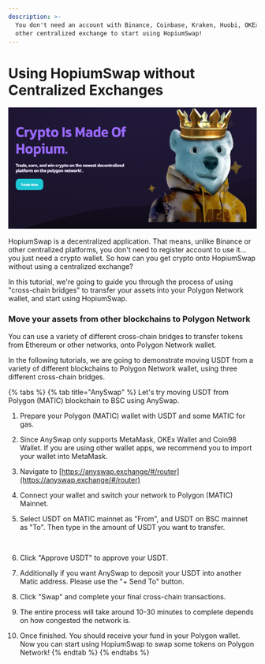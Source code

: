 ```yaml
---
description: >-
  You don't need an account with Binance, Coinbase, Kraken, Huobi, OKEx or any
  other centralized exchange to start using HopiumSwap!
---
```


# Using HopiumSwap without Centralized Exchanges

![](<../.gitbook/assets/intro-header (2).png>)

HopiumSwap is a decentralized application. That means, unlike Binance or other centralized platforms, you don't need to register account to use it... you just need a crypto wallet. So how can you get crypto onto HopiumSwap without using a centralized exchange?

In this tutorial, we're going to guide you through the process of using "cross-chain bridges" to transfer your assets into your Polygon Network wallet, and start using HopiumSwap.

### **Move your assets from other blockchains to Polygon Network**&#x20;

You can use a variety of different cross-chain bridges to transfer tokens from Ethereum or other networks, onto Polygon Network wallet.

In the following tutorials, we are going to demonstrate moving USDT from a variety of different blockchains to Polygon Network wallet, using three different cross-chain bridges.

{% tabs %}
{% tab title="AnySwap" %}
Let's try moving USDT from Polygon (MATIC) blockchain to BSC using AnySwap.

1. Prepare your Polygon (MATIC) wallet with USDT and some MATIC for gas.
2. Since AnySwap only supports MetaMask, OKEx Wallet and Coin98 Wallet. If you are using other wallet apps, we recommend you to import your wallet into MetaMask.
3. Navigate to [https://anyswap.exchange/#/router](https://anyswap.exchange/#/router)
4. Connect your wallet and switch your network to Polygon (MATIC) Mainnet.
5.  Select USDT on MATIC mainnet as "From", and USDT on BSC mainnet as "To". Then type in the amount of USDT you want to transfer.

    <img src="../.gitbook/assets/MBP3-2021.10.19-055554AM-Google Chrome_AnySwap - Cross Chain Protocol (1).png" alt="" data-size="original">
6. Click "Approve USDT" to approve your USDT.
7. Additionally if you want AnySwap to deposit your USDT into another Matic address. Please use the "+ Send To" button.
8. Click "Swap" and complete your final cross-chain transactions.
9. The entire process will take around 10-30 minutes to complete depends on how congested the network is.
10. Once finished. You should receive your fund in your Polygon wallet. Now you can start using HopiumSwap to swap some tokens on Polygon Network!
{% endtab %}
{% endtabs %}
